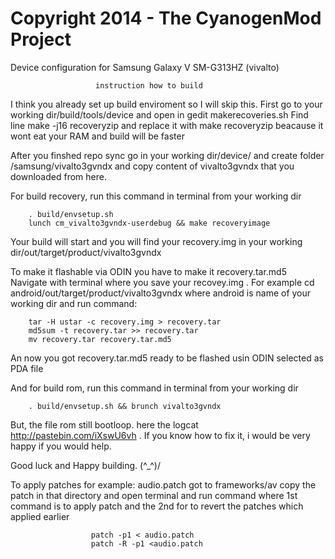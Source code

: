 Copyright 2014 - The CyanogenMod Project
===================================

Device configuration for Samsung Galaxy V SM-G313HZ (vivalto)

                       instruction how to build

I think you already set up build enviroment so I will skip this.
First go to your working dir/build/tools/device and open in gedit makerecoveries.sh
Find line 
        make -j16 recoveryzip
and replace it with
        make recoveryzip
beacause it wont eat your RAM and build will be faster


After you finshed repo sync go in your working dir/device/
and create folder /samsung/vivalto3gvndx and copy content of vivalto3gvndx
that you downloaded from here.

For build recovery, run this command in terminal from your working dir 

        . build/envsetup.sh
        lunch cm_vivalto3gvndx-userdebug && make recoveryimage

Your build will start and you will find your recovery.img in your working dir/out/target/product/vivalto3gvndx

To make it flashable via ODIN you have to make it recovery.tar.md5
Navigate with terminal where you save your recovey.img .
For example cd android/out/target/product/vivalto3gvndx
where android is name of your working dir
and run command:

        tar -H ustar -c recovery.img > recovery.tar
        md5sum -t recovery.tar >> recovery.tar
        mv recovery.tar recovery.tar.md5
        
An now you got recovery.tar.md5 ready to be flashed usin ODIN selected as PDA file

And for build rom, run this command in terminal from your working dir 

        . build/envsetup.sh && brunch vivalto3gvndx

But, the file rom still bootloop. here the logcat http://pastebin.com/iXswU6vh .
If you know how to fix it, i would be very happy if you would help.

Good luck and Happy building. (^_^)/



To apply patches 
for example:  audio.patch
 got to frameworks/av  copy the patch in that directory and open 
terminal and run command 
where 1st command is to apply patch and 
the 2nd for to revert the patches which applied earlier

                      patch -p1 < audio.patch
                      patch -R -p1 <audio.patch  

